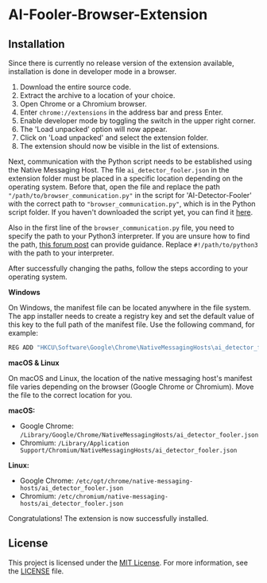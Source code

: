 # AI-Fooler-Browser-Extension

## Installation
Since there is currently no release version of the extension available, installation is done in developer mode in a browser.

1. Download the entire source code.
2. Extract the archive to a location of your choice.
3. Open Chrome or a Chromium browser.
4. Enter `chrome://extensions` in the address bar and press Enter.
5. Enable developer mode by toggling the switch in the upper right corner.
6. The 'Load unpacked' option will now appear.
7. Click on 'Load unpacked' and select the extension folder.
8. The extension should now be visible in the list of extensions.


Next, communication with the Python script needs to be established using the Native Messaging Host.
The file `ai_detector_fooler.json` in the extension folder must be placed in a specific location depending on the operating system.
Before that, open the file and replace the path `"/path/to/browser_communication.py"` in the script for 'AI-Detector-Fooler'
with the correct path to `"browser_communication.py"`, which is in the Python script folder. If you haven't downloaded the script yet,
you can find it [here](https://gitlab.uni-hannover.de/informaticup-2024/gruppe-7/ai-dector-fooler).

Also in the first line of the `browser_communication.py` file, you need to specify the path to your Python3 interpreter. If you are unsure how to find the path, [this forum post](https://stackoverflow.com/questions/2589711/find-full-path-of-the-python-interpreter) can provide guidance.
Replace `#!/path/to/python3` with the path to your interpreter.

After successfully changing the paths, follow the steps according to your operating system.

**Windows**

On Windows, the manifest file can be located anywhere in the file system. The app installer needs to create a registry key and set the default value of this key to the full path of the manifest file. Use the following command, for example:
```bash
REG ADD "HKCU\Software\Google\Chrome\NativeMessagingHosts\ai_detector_fooler" /ve /t REG_SZ /d "C:\path\to\ai_detector_fooler.json" /f
```
**macOS & Linux**

On macOS and Linux, the location of the native messaging host's manifest file varies depending on the browser (Google Chrome or Chromium). Move the file to the correct location for you.

**macOS:**
- Google Chrome: `/Library/Google/Chrome/NativeMessagingHosts/ai_detector_fooler.json`
- Chromium: `/Library/Application Support/Chromium/NativeMessagingHosts/ai_detector_fooler.json`

**Linux:**
- Google Chrome: `/etc/opt/chrome/native-messaging-hosts/ai_detector_fooler.json`
- Chromium: `/etc/chromium/native-messaging-hosts/ai_detector_fooler.json`

Congratulations! The extension is now successfully installed.

## License

This project is licensed under the [MIT License](LICENSE). 
For more information, see the [LICENSE](LICENSE) file.



